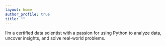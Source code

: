 ```yaml
---
layout: home
author_profile: true
title: ""
---
```


I’m a certified data scientist with a passion for using Python to analyze data, uncover insights, and solve real-world problems.
